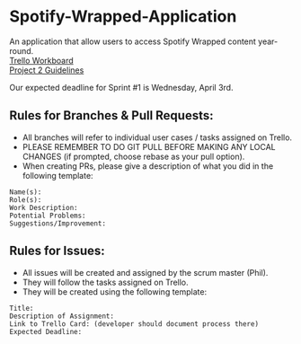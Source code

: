 # Spotify-Wrapped-Application

An application that allow users to access Spotify Wrapped content year-round.  
[Trello Workboard](https://trello.com/b/eIMEljoQ/2340)  
[Project 2 Guidelines](https://www.dropbox.com/scl/fi/4t32rlxz44717qlw8dk7o/CS2340_SecondProject.pdf?rlkey=8skv9zbcez7qzh0dw27l3uhgb&dl=0)  

Our expected deadline for Sprint #1 is Wednesday, April 3rd. 


## Rules for Branches & Pull Requests:
- All branches will refer to individual user cases / tasks assigned on Trello.
- PLEASE REMEMBER TO DO GIT PULL BEFORE MAKING ANY LOCAL CHANGES (if prompted, choose rebase as your pull option).  
- When creating PRs, please give a description of what you did in the following template:

```
Name(s):  
Role(s):  
Work Description:  
Potential Problems:  
Suggestions/Improvement:  
```

## Rules for Issues: 
- All issues will be created and assigned by the scrum master (Phil).
- They will follow the tasks assigned on Trello.
- They will be created using the following template:
```
Title:
Description of Assignment:
Link to Trello Card: (developer should document process there)
Expected Deadline: 
```
